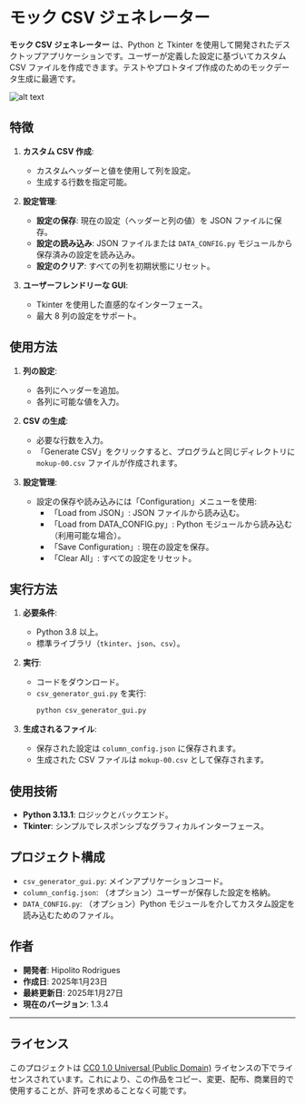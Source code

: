 # モック CSV ジェネレーター

**モック CSV ジェネレーター** は、Python と Tkinter を使用して開発されたデスクトップアプリケーションです。ユーザーが定義した設定に基づいてカスタム CSV ファイルを作成できます。テストやプロトタイプ作成のためのモックデータ生成に最適です。

![alt text]()

## 特徴

1. **カスタム CSV 作成**:
   - カスタムヘッダーと値を使用して列を設定。
   - 生成する行数を指定可能。

2. **設定管理**:
   - **設定の保存**: 現在の設定（ヘッダーと列の値）を JSON ファイルに保存。
   - **設定の読み込み**: JSON ファイルまたは `DATA_CONFIG.py` モジュールから保存済みの設定を読み込み。
   - **設定のクリア**: すべての列を初期状態にリセット。

3. **ユーザーフレンドリーな GUI**:
   - Tkinter を使用した直感的なインターフェース。
   - 最大 8 列の設定をサポート。

## 使用方法

1. **列の設定**:
   - 各列にヘッダーを追加。
   - 各列に可能な値を入力。

2. **CSV の生成**:
   - 必要な行数を入力。
   - 「Generate CSV」をクリックすると、プログラムと同じディレクトリに `mokup-00.csv` ファイルが作成されます。

3. **設定管理**:
   - 設定の保存や読み込みには「Configuration」メニューを使用:
     - 「Load from JSON」: JSON ファイルから読み込む。
     - 「Load from DATA_CONFIG.py」: Python モジュールから読み込む（利用可能な場合）。
     - 「Save Configuration」: 現在の設定を保存。
     - 「Clear All」: すべての設定をリセット。

## 実行方法

1. **必要条件**:
   - Python 3.8 以上。
   - 標準ライブラリ（`tkinter`、`json`、`csv`）。

2. **実行**:
   - コードをダウンロード。
   - `csv_generator_gui.py` を実行:
     ```bash
     python csv_generator_gui.py
     ```

3. **生成されるファイル**:
   - 保存された設定は `column_config.json` に保存されます。
   - 生成された CSV ファイルは `mokup-00.csv` として保存されます。

## 使用技術

- **Python 3.13.1**: ロジックとバックエンド。
- **Tkinter**: シンプルでレスポンシブなグラフィカルインターフェース。

## プロジェクト構成

- `csv_generator_gui.py`: メインアプリケーションコード。
- `column_config.json`: （オプション）ユーザーが保存した設定を格納。
- `DATA_CONFIG.py`: （オプション）Python モジュールを介してカスタム設定を読み込むためのファイル。

## 作者

- **開発者**: Hipolito Rodrigues  
- **作成日**: 2025年1月23日  
- **最終更新日**: 2025年1月27日  
- **現在のバージョン**: 1.3.4  

---

## ライセンス

このプロジェクトは [CC0 1.0 Universal (Public Domain)](https://creativecommons.org/publicdomain/zero/1.0/) ライセンスの下でライセンスされています。これにより、この作品をコピー、変更、配布、商業目的で使用することが、許可を求めることなく可能です。
